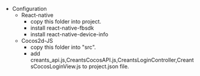 + Configuration
  + React-native
    - copy this folder into project.
    - install react-native-fbsdk
    - install react-native-device-info
  + Cocos2d-JS  
    - copy this folder into "src".
    - add creants_api.js,CreantsCocosAPI.js,CreantsLoginController,CreantsCocosLoginView.js to project.json file.